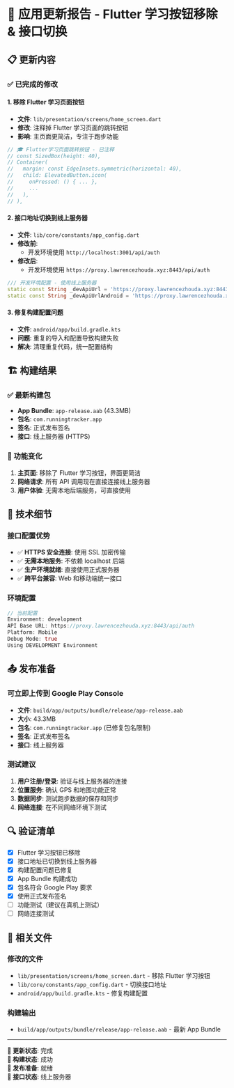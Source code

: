 # 🔄 应用更新报告 - Flutter 学习按钮移除 & 接口切换

## 📋 更新内容

### ✅ 已完成的修改

#### 1. 移除 Flutter 学习页面按钮

- **文件**: `lib/presentation/screens/home_screen.dart`
- **修改**: 注释掉 Flutter 学习页面的跳转按钮
- **影响**: 主页面更简洁，专注于跑步功能

```dart
// 🎓 Flutter学习页面跳转按钮 - 已注释
// const SizedBox(height: 40),
// Container(
//   margin: const EdgeInsets.symmetric(horizontal: 40),
//   child: ElevatedButton.icon(
//     onPressed: () { ... },
//     ...
//   ),
// ),
```

#### 2. 接口地址切换到线上服务器

- **文件**: `lib/core/constants/app_config.dart`
- **修改前**:
  - 开发环境使用 `http://localhost:3001/api/auth`
- **修改后**:
  - 开发环境使用 `https://proxy.lawrencezhouda.xyz:8443/api/auth`

```dart
/// 开发环境配置 - 使用线上服务器
static const String _devApiUrl = 'https://proxy.lawrencezhouda.xyz:8443/api/auth';
static const String _devApiUrlAndroid = 'https://proxy.lawrencezhouda.xyz:8443/api/auth';
```

#### 3. 修复构建配置问题

- **文件**: `android/app/build.gradle.kts`
- **问题**: 重复的导入和配置导致构建失败
- **解决**: 清理重复代码，统一配置结构

## 🏗️ 构建结果

### ✅ 最新构建包

- **App Bundle**: `app-release.aab` (43.3MB)
- **包名**: `com.runningtracker.app`
- **签名**: 正式发布签名
- **接口**: 线上服务器 (HTTPS)

### 📱 功能变化

1. **主页面**: 移除了 Flutter 学习按钮，界面更简洁
2. **网络请求**: 所有 API 调用现在直接连接线上服务器
3. **用户体验**: 无需本地后端服务，可直接使用

## 🔧 技术细节

### 接口配置优势

- ✅ **HTTPS 安全连接**: 使用 SSL 加密传输
- ✅ **无需本地服务**: 不依赖 localhost 后端
- ✅ **生产环境就绪**: 直接使用正式服务器
- ✅ **跨平台兼容**: Web 和移动端统一接口

### 环境配置

```dart
// 当前配置
Environment: development
API Base URL: https://proxy.lawrencezhouda.xyz:8443/api/auth
Platform: Mobile
Debug Mode: true
Using DEVELOPMENT Environment
```

## 📤 发布准备

### 可立即上传到 Google Play Console

- **文件**: `build/app/outputs/bundle/release/app-release.aab`
- **大小**: 43.3MB
- **包名**: `com.runningtracker.app` (已修复包名限制)
- **签名**: 正式发布签名
- **接口**: 线上服务器

### 测试建议

1. **用户注册/登录**: 验证与线上服务器的连接
2. **位置服务**: 确认 GPS 和地图功能正常
3. **数据同步**: 测试跑步数据的保存和同步
4. **网络连接**: 在不同网络环境下测试

## 🔍 验证清单

- [x] Flutter 学习按钮已移除
- [x] 接口地址已切换到线上服务器
- [x] 构建配置问题已修复
- [x] App Bundle 构建成功
- [x] 包名符合 Google Play 要求
- [x] 使用正式发布签名
- [ ] 功能测试（建议在真机上测试）
- [ ] 网络连接测试

## 📄 相关文件

### 修改的文件

- `lib/presentation/screens/home_screen.dart` - 移除 Flutter 学习按钮
- `lib/core/constants/app_config.dart` - 切换接口地址
- `android/app/build.gradle.kts` - 修复构建配置

### 构建输出

- `build/app/outputs/bundle/release/app-release.aab` - 最新 App Bundle

---

**🎯 更新状态**: 完成  
**📱 构建状态**: 成功  
**🚀 发布准备**: 就绪  
**🔗 接口状态**: 线上服务器
